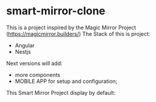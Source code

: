# smart-mirror-clone

This is a project inspired by the Magic Mirror Project (https://magicmirror.builders/)
The Stack of this is project:

+ Angular
+ Nestjs

 Next versions will add:

+ more components
+ MOBILE APP for setup and configuration;


This Smart Mirror Project display by default:
